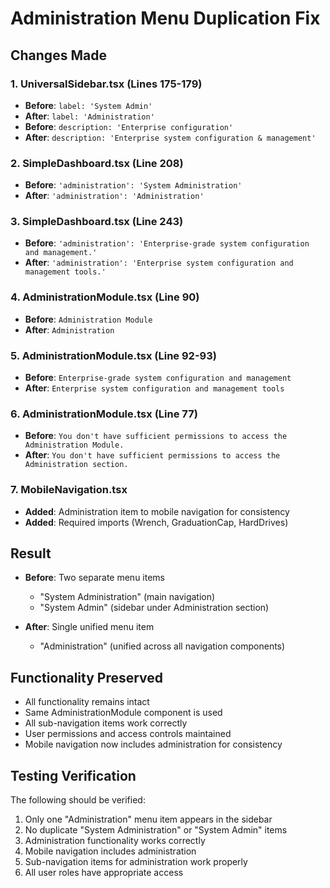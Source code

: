 # Administration Menu Duplication Fix

## Changes Made

### 1. UniversalSidebar.tsx (Lines 175-179)
- **Before**: `label: 'System Admin'`
- **After**: `label: 'Administration'`
- **Before**: `description: 'Enterprise configuration'`
- **After**: `description: 'Enterprise system configuration & management'`

### 2. SimpleDashboard.tsx (Line 208)
- **Before**: `'administration': 'System Administration'`
- **After**: `'administration': 'Administration'`

### 3. SimpleDashboard.tsx (Line 243)
- **Before**: `'administration': 'Enterprise-grade system configuration and management.'`
- **After**: `'administration': 'Enterprise system configuration and management tools.'`

### 4. AdministrationModule.tsx (Line 90)
- **Before**: `Administration Module`
- **After**: `Administration`

### 5. AdministrationModule.tsx (Line 92-93)
- **Before**: `Enterprise-grade system configuration and management`
- **After**: `Enterprise system configuration and management tools`

### 6. AdministrationModule.tsx (Line 77)
- **Before**: `You don't have sufficient permissions to access the Administration Module.`
- **After**: `You don't have sufficient permissions to access the Administration section.`

### 7. MobileNavigation.tsx
- **Added**: Administration item to mobile navigation for consistency
- **Added**: Required imports (Wrench, GraduationCap, HardDrives)

## Result

- **Before**: Two separate menu items
  - "System Administration" (main navigation)  
  - "System Admin" (sidebar under Administration section)

- **After**: Single unified menu item
  - "Administration" (unified across all navigation components)

## Functionality Preserved

- All functionality remains intact
- Same AdministrationModule component is used
- All sub-navigation items work correctly
- User permissions and access controls maintained
- Mobile navigation now includes administration for consistency

## Testing Verification

The following should be verified:
1. Only one "Administration" menu item appears in the sidebar
2. No duplicate "System Administration" or "System Admin" items
3. Administration functionality works correctly
4. Mobile navigation includes administration
5. Sub-navigation items for administration work properly
6. All user roles have appropriate access
